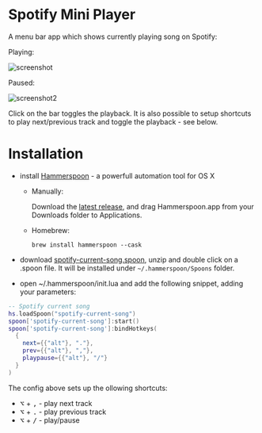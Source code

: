 # Spotify Mini Player

A menu bar app which shows currently playing song on Spotify:

Playing: 

<img alt="screenshot" src="https://github.com/fork-my-spoons/spotify-current-song.spoon/blob/main/screenshots/screenshot.png">

Paused:

<img alt="screenshot2" src="https://github.com/fork-my-spoons/spotify-current-song.spoon/blob/main/screenshots/screenshot2.png">

Click on the bar toggles the playback. It is also possible to setup shortcuts to play next/previous track and toggle the playback - see below.

# Installation

 - install [Hammerspoon](http://www.hammerspoon.org/) - a powerfull automation tool for OS X
   - Manually:

      Download the [latest release](), and drag Hammerspoon.app from your Downloads folder to Applications.
   - Homebrew:

      ```brew install hammerspoon --cask```

 - download [spotify-current-song.spoon](https://github.com/fork-my-spoons/spotify-current-song.spoon/releases/latest/download/spotify-current-song.spoon.zip), unzip and double click on a .spoon file. It will be installed under `~/.hammerspoon/Spoons` folder.
 
 - open ~/.hammerspoon/init.lua and add the following snippet, adding your parameters:

```lua
-- Spotify current song
hs.loadSpoon("spotify-current-song")
spoon['spotify-current-song']:start()
spoon['spotify-current-song']:bindHotkeys(
  {
    next={{"alt"}, "."},
    prev={{"alt"}, ","},
    playpause={{"alt"}, "/"}
  }
)
```

The config above sets up the ollowing shortcuts:

 - <kbd>⌥</kbd> + <kbd>,</kbd> - play next track
 - <kbd>⌥</kbd> + <kbd>.</kbd> - play previous track
 - <kbd>⌥</kbd> + <kbd>/</kbd> - play/pause
